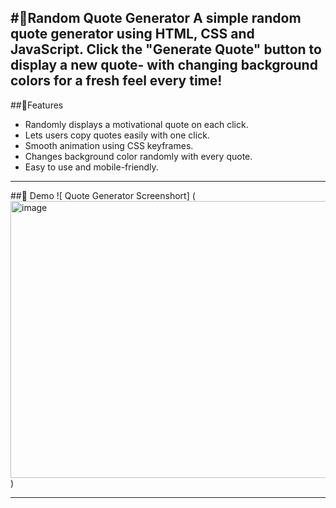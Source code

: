 #🌟Random Quote Generator
A simple random quote generator using HTML, CSS and JavaScript. 
Click the "Generate Quote" button to display a new quote- with changing background colors for a fresh feel every time!
---
##📝Features
* Randomly displays a motivational quote on each click.
* Lets users copy quotes easily with one click.
* Smooth animation using CSS keyframes.
* Changes background color randomly with every quote.
* Easy to use and mobile-friendly.
---
##🎥 Demo
![ Quote Generator Screenshort]
(<img width="936" height="443" alt="image" src="https://github.com/user-attachments/assets/f421bed3-7d05-4f19-9c8d-c5a1b362bb1d" />)

---



